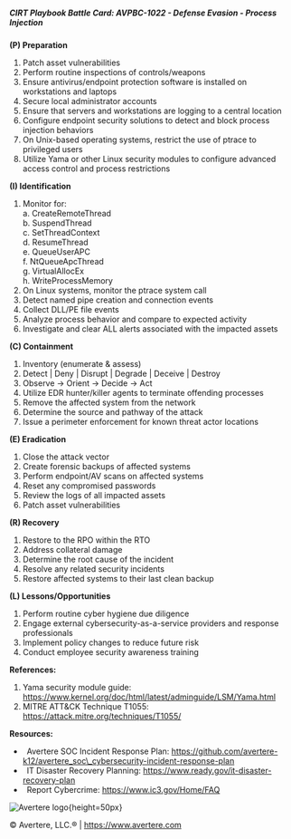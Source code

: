 ##### CIRT Playbook Battle Card: **AVPBC-1022 - Defense Evasion - Process Injection**

**(P) Preparation**

1.  Patch asset vulnerabilities
2.  Perform routine inspections of controls/weapons
3.  Ensure antivirus/endpoint protection software is installed on workstations and laptops
4.  Secure local administrator accounts
5.  Ensure that servers and workstations are logging to a central location
6.  Configure endpoint security solutions to detect and block process injection behaviors
7.  On Unix-based operating systems, restrict the use of ptrace to privileged users
8.  Utilize Yama or other Linux security modules to configure advanced access control and process restrictions

**(I) Identification**

1.  Monitor for:  
    a. CreateRemoteThread  
    b. SuspendThread  
    c. SetThreadContext  
    d. ResumeThread  
    e. QueueUserAPC  
    f. NtQueueApcThread  
    g. VirtualAllocEx  
    h. WriteProcessMemory
2.  On Linux systems, monitor the ptrace system call
3.  Detect named pipe creation and connection events
4.  Collect DLL/PE file events
5.  Analyze process behavior and compare to expected activity
6.  Investigate and clear ALL alerts associated with the impacted assets

**(C) Containment**

1.  Inventory (enumerate & assess)
2.  Detect | Deny | Disrupt | Degrade | Deceive | Destroy
3.  Observe -> Orient -> Decide -> Act
4.  Utilize EDR hunter/killer agents to terminate offending processes
5.  Remove the affected system from the network
6.  Determine the source and pathway of the attack
7.  Issue a perimeter enforcement for known threat actor locations

**(E) Eradication**

1.  Close the attack vector
2.  Create forensic backups of affected systems
3.  Perform endpoint/AV scans on affected systems
4.  Reset any compromised passwords
5.  Review the logs of all impacted assets
6.  Patch asset vulnerabilities

**(R) Recovery**

1.  Restore to the RPO within the RTO
2.  Address collateral damage
3.  Determine the root cause of the incident
4.  Resolve any related security incidents
5.  Restore affected systems to their last clean backup

**(L) Lessons/Opportunities**

1.  Perform routine cyber hygiene due diligence
2.  Engage external cybersecurity-as-a-service providers and response professionals
3.  Implement policy changes to reduce future risk
4.  Conduct employee security awareness training

**References:**

1.  Yama security module guide: https://www.kernel.org/doc/html/latest/adminguide/LSM/Yama.html
2.  MITRE ATT&CK Technique T1055: https://attack.mitre.org/techniques/T1055/

**Resources:**

*    Avertere SOC Incident Response Plan: https://github.com/avertere-k12/avertere_soc\_cybersecurity-incident-response-plan
*    IT Disaster Recovery Planning: https://www.ready.gov/it-disaster-recovery-plan
*    Report Cybercrime: https://www.ic3.gov/Home/FAQ

![Avertere logo](https://example.com/averttere-logo.jpg){height=50px}

  
© Avertere, LLC.® | https://www.avertere.com
